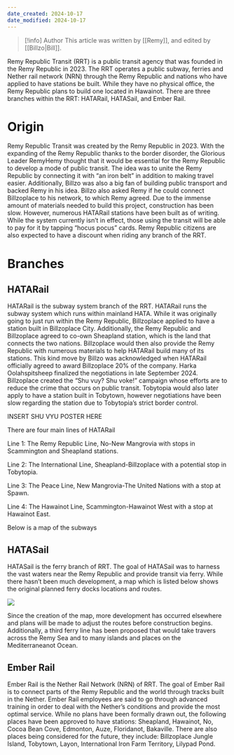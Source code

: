 ```yaml
---
date_created: 2024-10-17
date_modified: 2024-10-17
---
```


>[!info] Author
> This article was written by [[Remy]], and edited by [[Billzo|Bill]].

Remy Republic Transit (RRT) is a public transit agency that was founded in the Remy Republic in 2023. The RRT operates a public subway, ferries and Nether rail network (NRN) through the Remy Republic and nations who have applied to have stations be built. While they have no physical office, the Remy Republic plans to build one located in Hawainot. There are three branches within the RRT: HATARail, HATASail, and Ember Rail.

# Origin

Remy Republic Transit was created by the Remy Republic in 2023. With the expanding of the Remy Republic thanks to the border disorder, the Glorious Leader RemyHemy thought that it would be essential for the Remy Republic to develop a mode of public transit. The idea was to unite the Remy Republic by connecting it with “an iron belt” in addition to making travel easier. Additionally, Billzo was also a big fan of building public transport and backed Remy in his idea. Billzo also asked Remy if he could connect Billzoplace to his network, to which Remy agreed. Due to the immense amount of materials needed to build this project, construction has been slow. However, numerous HATARail stations have been built as of writing. While the system currently isn’t in effect, those using the transit will be able to pay for it by tapping “hocus pocus” cards. Remy Republic citizens are also expected to have a discount when riding any branch of the RRT.

# Branches

## HATARail

HATARail is the subway system branch of the RRT. HATARail runs the subway system which runs within mainland HATA. While it was originally going to just run within the Remy Republic, Billzoplace applied to have a station built in Billzoplace City. Additionally, the Remy Republic and Billzoplace agreed to co-own Sheapland station, which is the land that connects the two nations. Billzoplace would then also provide the Remy Republic with numerous materials to help HATARail build many of its stations. This kind move by Billzo was acknowledged when HATARail officially agreed to award Billzoplace 20% of the company. Harka Oolahspitsheep finalized the negotiations in late September 2024. Billzoplace created the “Shu vuy? Shu voke!” campaign whose efforts are to reduce the crime that occurs on public transit. Tobytopia would also later apply to have a station built in Tobytown, however negotiations have been slow regarding the station due to Tobytopia’s strict border control.

INSERT SHU VYU POSTER HERE  

There are four main lines of HATARail  
  
Line 1: The Remy Republic Line, No-New Mangrovia with stops in Scammington and Sheapland stations.

Line 2: The International Line, Sheapland-Billzoplace with a potential stop in Tobytopia.

Line 3: The Peace Line, New Mangrovia-The United Nations with a stop at Spawn.

Line 4: The Hawainot Line, Scammington-Hawainot West with a stop at Hawainot East.

Below is a map of the subways

## HATASail

HATASail is the ferry branch of RRT. The goal of HATASail was to harness the vast waters near the Remy Republic and provide transit via ferry. While there hasn’t been much development, a map which is listed below shows the original planned ferry docks locations and routes.

![](https://lh7-rt.googleusercontent.com/docsz/AD_4nXc2e5Lfqr5y_Lo89N26yeDlwKyCgm2yMaNoEKj1rFFUF67Ttdzyt8LonFBF4UXcCtf10cqTDfwDlJ8GOViaZYKDiIZpsJxqhlgcZSmE65kUHabNRN4O_MDYmhXmFkd_loGXn3vISxqGODSUXXbnD0IK29o?key=NGrph7tQ8wk-xaSRY7Lcvg)

Since the creation of the map, more development has occurred elsewhere and plans will be made to adjust the routes before construction begins. Additionally, a third ferry line has been proposed that would take travers across the Remy Sea and to many islands and places on the Mediterraneanot Ocean.

## Ember Rail

Ember Rail is the Nether Rail Network (NRN) of RRT. The goal of Ember Rail is to connect parts of the Remy Republic and the world through tracks built in the Nether. Ember Rail employees are said to go through advanced training in order to deal with the Nether’s conditions and provide the most optimal service. While no plans have been formally drawn out, the following places have been approved to have stations: Sheapland, Hawainot, No, Cocoa Bean Cove, Edmonton, Auze, Floridanot, Bakaville. There are also places being considered for the future, they include: Billzoplace Jungle Island, Tobytown, Layon, International Iron Farm Territory, Lilypad Pond.

